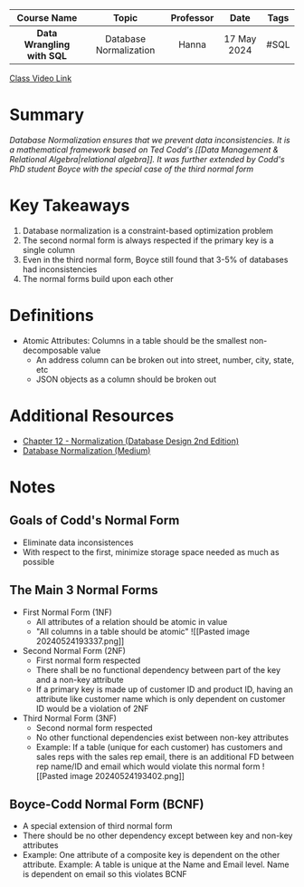|         Course Name         |         Topic          | Professor |    Date     | Tags |
| :-------------------------: | :--------------------: | :-------: | :---------: | :--: |
| **Data Wrangling with SQL** | Database Normalization |   Hanna   | 17 May 2024 | #SQL |

[Class Video Link](URL)

# Summary
*Database Normalization ensures that we prevent data inconsistencies. It is a mathematical framework based on Ted Codd's [[Data Management & Relational Algebra|relational algebra]]. It was further extended by Codd's PhD student Boyce with the special case of the third normal form*

# Key Takeaways
1. Database normalization is a constraint-based optimization problem
2. The second normal form is always respected if the primary key is a single column
3. Even in the third normal form, Boyce still found that 3-5% of databases had inconsistencies
4. The normal forms build upon each other

# Definitions
- Atomic Attributes: Columns in a table should be the smallest non-decomposable value
	- An address column can be broken out into street, number, city, state, etc
	- JSON objects as a column should be broken out

# Additional Resources
- [Chapter 12 - Normalization (Database Design 2nd Edition)](https://opentextbc.ca/dbdesign01/chapter/chapter-12-normalization/)
- [Database Normalization (Medium)](https://medium.com/@jiri.caga/database-normalization-normal-forms-1nf-2nf-3nf-48101e489884)

# Notes
## Goals of Codd's Normal Form
- Eliminate data inconsistences
- With respect to the first, minimize storage space needed as much as possible

## The Main 3 Normal Forms
- First Normal Form (1NF)
	- All attributes of a relation should be atomic in value
	- "All columns in a table should be atomic"
![[Pasted image 20240524193337.png]]
- Second Normal Form (2NF)
	- First normal form respected
	- There shall be no functional dependency between part of the key and a non-key attribute
	- If a primary key is made up of customer ID and product ID, having an attribute like customer name which is only dependent on customer ID would be a violation of 2NF
- Third Normal Form (3NF)
	- Second normal form respected
	- No other functional dependencies exist between non-key attributes
	- Example: If a table (unique for each customer) has customers and sales reps with the sales rep email, there is an additional FD between rep name/ID and email which would violate this normal form
![[Pasted image 20240524193402.png]]
## Boyce-Codd Normal Form (BCNF)
- A special extension of third normal form
- There should be no other dependency except between key and non-key attributes
- Example: One attribute of a composite key is dependent on the other attribute. Example: A table is unique at the Name and Email level. Name is dependent on email so this violates BCNF
